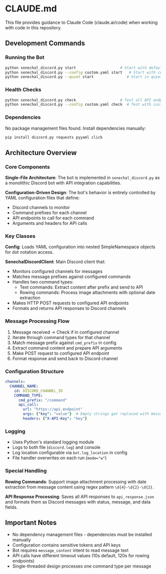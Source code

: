 # CLAUDE.md

This file provides guidance to Claude Code (claude.ai/code) when working with code in this repository.

## Development Commands

### Running the Bot
```bash
python senechal_discord.py start                    # Start with default config.yaml
python senechal_discord.py --config custom.yaml start   # Start with custom config
python senechal_discord.py --quiet start               # Start in quiet mode
```

### Health Checks
```bash
python senechal_discord.py check                    # Test all API endpoints
python senechal_discord.py --config custom.yaml check  # Test with custom config
```

### Dependencies
No package management files found. Install dependencies manually:
```bash
pip install discord.py requests pyyaml click
```

## Architecture Overview

### Core Components

**Single-File Architecture**: The bot is implemented in `senechal_discord.py` as a monolithic Discord bot with API integration capabilities.

**Configuration-Driven Design**: The bot's behavior is entirely controlled by YAML configuration files that define:
- Discord channels to monitor
- Command prefixes for each channel
- API endpoints to call for each command
- Arguments and headers for API calls

### Key Classes

**Config**: Loads YAML configuration into nested SimpleNamespace objects for dot notation access.

**SenechalDiscordClient**: Main Discord client that:
- Monitors configured channels for messages
- Matches message prefixes against configured commands
- Handles two command types:
  - Text commands: Extract content after prefix and send to API
  - Rowing commands: Process image attachments with optional date extraction
- Makes HTTP POST requests to configured API endpoints
- Formats and returns API responses to Discord channels

### Message Processing Flow

1. Message received → Check if in configured channel
2. Iterate through command types for that channel
3. Match message prefix against `cmd_prefix` in config
4. Extract command content and prepare API arguments
5. Make POST request to configured API endpoint
6. Format response and send back to Discord channel

### Configuration Structure

```yaml
channels:
  CHANNEL_NAME:
    id: DISCORD_CHANNEL_ID
    COMMAND_TYPE:
      cmd_prefix: "/command"
      api_call:
        url: "https://api.endpoint"
        args: {"key": "value"}  # Empty strings get replaced with message content
        headers: {"X-API-Key": "key"}
```

### Logging

- Uses Python's standard logging module
- Logs to both file (`discord.log`) and console
- Log location configurable via `bot.log_location` in config
- File handler overwrites on each run (`mode="w"`)

### Special Handling

**Rowing Commands**: Support image attachment processing with date extraction from message content using regex pattern `\d{4}-\d{2}-\d{2}`.

**API Response Processing**: Saves all API responses to `api_response.json` and formats them as Discord messages with status, message, and data fields.

## Important Notes

- No dependency management files - dependencies must be installed manually
- Configuration contains sensitive tokens and API keys
- Bot requires `message_content` intent to read message text
- API calls have different timeout values (10s default, 120s for rowing endpoints)
- Single-threaded design processes one command type per message